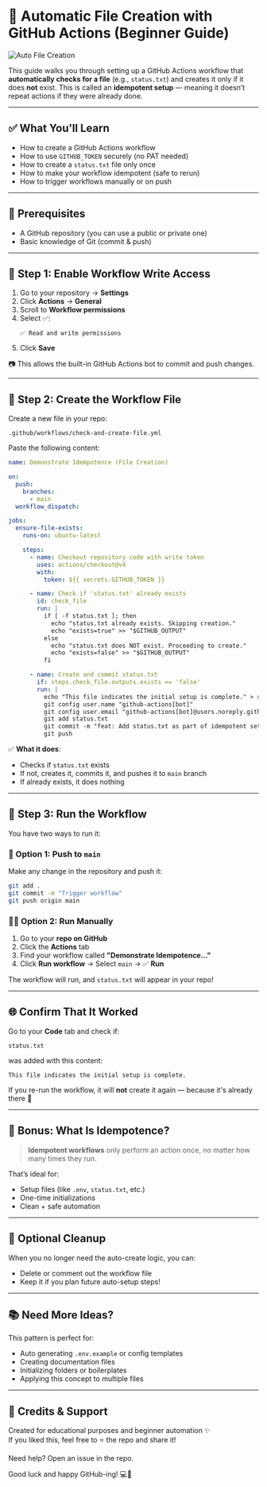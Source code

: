 # 🔁 Automatic File Creation with GitHub Actions (Beginner Guide)

![Auto File Creation](https://github.com/WheelFate/idempotence-demo-project/actions/workflows/check-and-create-file.yml/badge.svg)

This guide walks you through setting up a GitHub Actions workflow that **automatically checks for a file** (e.g., `status.txt`) and creates it only if it does **not** exist. This is called an **idempotent setup** — meaning it doesn’t repeat actions if they were already done.

---

## ✅ What You'll Learn

- How to create a GitHub Actions workflow
- How to use `GITHUB_TOKEN` securely (no PAT needed)
- How to create a `status.txt` file only once
- How to make your workflow idempotent (safe to rerun)
- How to trigger workflows manually or on push

---

## 🔧 Prerequisites

- A GitHub repository (you can use a public or private one)
- Basic knowledge of Git (commit & push)

---

## 🚀 Step 1: Enable Workflow Write Access

1. Go to your repository → **Settings**
2. Click **Actions** → **General**
3. Scroll to **Workflow permissions**
4. Select ✅:  
   ```
   ✅ Read and write permissions
   ```
5. Click **Save**

📷 This allows the built-in GitHub Actions bot to commit and push changes.

---

## 📁 Step 2: Create the Workflow File

Create a new file in your repo:

```
.github/workflows/check-and-create-file.yml
```

Paste the following content:

```yaml
name: Demonstrate Idempotence (File Creation)

on:
  push:
    branches:
      - main
  workflow_dispatch:

jobs:
  ensure-file-exists:
    runs-on: ubuntu-latest

    steps:
      - name: Checkout repository code with write token
        uses: actions/checkout@v4
        with:
          token: ${{ secrets.GITHUB_TOKEN }}

      - name: Check if 'status.txt' already exists
        id: check_file
        run: |
          if [ -f status.txt ]; then
            echo "status.txt already exists. Skipping creation."
            echo "exists=true" >> "$GITHUB_OUTPUT"
          else
            echo "status.txt does NOT exist. Proceeding to create."
            echo "exists=false" >> "$GITHUB_OUTPUT"
          fi

      - name: Create and commit status.txt
        if: steps.check_file.outputs.exists == 'false'
        run: |
          echo "This file indicates the initial setup is complete." > status.txt
          git config user.name "github-actions[bot]"
          git config user.email "github-actions[bot]@users.noreply.github.com"
          git add status.txt
          git commit -m "feat: Add status.txt as part of idempotent setup"
          git push
```

✅ **What it does**:
- Checks if `status.txt` exists
- If not, creates it, commits it, and pushes it to `main` branch
- If already exists, it does nothing

---

## 🔄 Step 3: Run the Workflow

You have two ways to run it:

### 🔘 Option 1: Push to `main`
Make any change in the repository and push it:

```bash
git add .
git commit -m "Trigger workflow"
git push origin main
```

### 🧑‍💻 Option 2: Run Manually

1. Go to your **repo on GitHub**
2. Click the **Actions** tab
3. Find your workflow called **"Demonstrate Idempotence..."**
4. Click **Run workflow** → Select `main` → ✅ **Run**

The workflow will run, and `status.txt` will appear in your repo!

---

## 🌐 Confirm That It Worked

Go to your **Code** tab and check if:
```
status.txt
```
was added with this content:

```
This file indicates the initial setup is complete.
```

If you re-run the workflow, it will **not** create it again — because it's already there 👏

---

## 🧠 Bonus: What Is Idempotence?

> **Idempotent workflows** only perform an action once, no matter how many times they run.

That’s ideal for:
- Setup files (like `.env`, `status.txt`, etc.)
- One-time initializations
- Clean + safe automation

---

## 🧼 Optional Cleanup

When you no longer need the auto-create logic, you can:
- Delete or comment out the workflow file
- Keep it if you plan future auto-setup steps!

---

## 📚 Need More Ideas?

This pattern is perfect for:
- Auto generating `.env.example` or config templates
- Creating documentation files
- Initializing folders or boilerplates
- Applying this concept to multiple files

---

## 💬 Credits & Support

Created for educational purposes and beginner automation ✨  
If you liked this, feel free to ⭐️ the repo and share it!

Need help? Open an issue in the repo.

Good luck and happy GitHub-ing! 💻🚀
